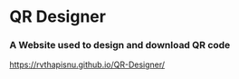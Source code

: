 # QR Designer
### A Website used to design and download QR code
https://rvthapisnu.github.io/QR-Designer/
